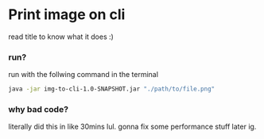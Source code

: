 # Print image on cli

read title to know what it does :)

### run?

run with the follwing command in the terminal
```bash
java -jar img-to-cli-1.0-SNAPSHOT.jar "./path/to/file.png"
```

### why bad code?

literally did this in like 30mins lul. gonna fix some performance stuff later ig.